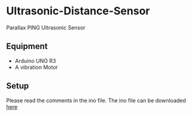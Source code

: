 # Ultrasonic-Distance-Sensor
Parallax PING Ultrasonic Sensor 

## Equipment
* Arduino UNO R3 
* A vibration Motor 

## Setup
Please read the comments in the ino file. 
The ino file can be downloaded [here](https://github.com/LemaMichael/Ultrasonic-Distance-Sensor/releases)

